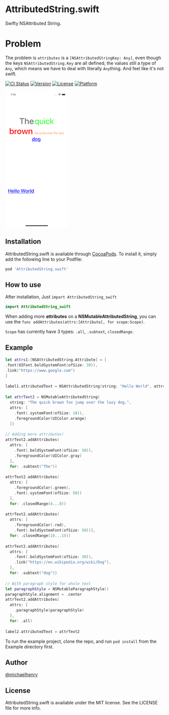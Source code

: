 # AttributedString.swift

Swifty NSAttributed String.


# Problem
The problem is `attributes` is a `[NSAttributedStringKey: Any]`,  even though the keys  `NSAttributedString.Key` are all defined,  the values still a type of `Any`, which means we have to deal with literally `Any`thing. And feel like it's not swift.

[![CI Status](https://img.shields.io/travis/michaelhenry/AttributedString.swift.svg?style=flat)](https://travis-ci.org/michaelhenry/AttributedString.swift)
[![Version](https://img.shields.io/cocoapods/v/AttributedString.swift.svg?style=flat)](https://cocoapods.org/pods/AttributedString.swift)
[![License](https://img.shields.io/cocoapods/l/AttributedString.swift.svg?style=flat)](https://cocoapods.org/pods/AttributedString.swift)
[![Platform](https://img.shields.io/cocoapods/p/AttributedString.swift.svg?style=flat)](https://cocoapods.org/pods/AttributedString.swift)

![Screenshot](images/screenshot.png)


## Installation

AttributedString.swift is available through [CocoaPods](https://cocoapods.org). To install
it, simply add the following line to your Podfile:

```ruby
pod 'AttributedString.swift'
```

## How to use
After installation, Just  `import AttributedString_swift`

```swift
import AttributedString_swift
```

When adding more **attributes** on a **NSMutableAttributedString**, you can use the `func addAttributes(attrs:[Attribute], for scope:Scope)`.

`Scope` has currently have 3 types: `.all`, `.subtext`, `closedRange`. 

## Example

```swift
let attrs1:[NSAttributedString.Attribute] = [
.font(UIFont.boldSystemFont(ofSize: 30)),
.link("https://www.google.com")
]

label1.attributedText = NSAttributedString(string: "Hello World", attrs:attrs1)

let attrText2 = NSMutableAttributedString(
  string: "The quick brown fox jump over the lazy dog.",
  attrs: [
    .font(.systemFont(ofSize: 18)),
    .foregroundColor(UIColor.orange)
  ])

// Adding more attributes!
attrText2.addAttributes(
  attrs: [
    .font(.boldSystemFont(ofSize: 50)),
    .foregroundColor(UIColor.gray)
  ],
  for: .subtext("The"))

attrText2.addAttributes(
  attrs: [
    .foregroundColor(.green),
    .font(.systemFont(ofSize: 50))
  ],
  for: .closedRange(4...8))

attrText2.addAttributes(
  attrs: [
    .foregroundColor(.red),
    .font(.boldSystemFont(ofSize: 50))],
  for: .closedRange(10...15))

attrText2.addAttributes(
  attrs: [
    .font(.boldSystemFont(ofSize: 30)),
    .link("https://en.wikipedia.org/wiki/Dog"),
  ],
  for: .subtext("dog"))

// With paragraph style for whole text
let paragraphStyle = NSMutableParagraphStyle()
paragraphStyle.alignment = .center
attrText2.addAttributes(
  attrs: [
    .paragraphStyle(paragraphStyle)
  ],
  for: .all)

label2.attributedText = attrText2
```

To run the example project, clone the repo, and run `pod install` from the Example directory first.


## Author

[@michaelhenry](https://github.com/michaelhenry)

## License

AttributedString.swift is available under the MIT license. See the LICENSE file for more info.
